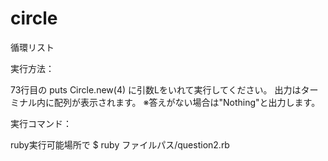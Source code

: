 circle
======

循環リスト

実行方法：

73行目の
puts Circle.new(4)
に引数Lをいれて実行してください。
出力はターミナル内に配列が表示されます。
※答えがない場合は"Nothing"と出力します。

実行コマンド：

ruby実行可能場所で
$ ruby ファイルパス/question2.rb
